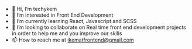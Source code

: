 - 👋 Hi, I’m techykem
- 👀 I’m interested in Front End Development
- 🌱 I’m currently learning React, Javascript and SCSS
- 💞️ I’m looking to collaborate on Real time front end development projects in order to help me and you improve our skills
- 📫 How to reach me at ikematfrontend@gmail.com

<!---
ikemefuna123/ikemefuna123 is a ✨ special ✨ repository because its `README.md` (this file) appears on your GitHub profile.
You can click the Preview link to take a look at your changes.
--->
